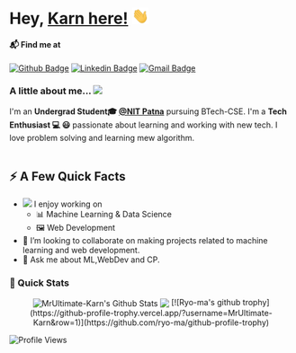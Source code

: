 <h1>Hey, <a href="https://github.com/MrUltimate-Karn">Karn here!</a> <img src="https://raw.githubusercontent.com/ABSphreak/ABSphreak/master/gifs/Hi.gif" width="30px"></h1>

<!--
**MrUltimate-Karn/MrUltimate-Karn** is a ✨ _special_ ✨ repository because its `README.md` (this file) appears on your GitHub profile.

Here are some ideas to get you started:

- 🔭 I’m currently working on ...
- 🌱 I’m currently learning ...
- 👯 I’m looking to collaborate on ...
- 🤔 I’m looking for help with ...
- 💬 Ask me about ...
- 📫 How to reach me: ...
- 😄 Pronouns: ...
- ⚡ Fun fact: ...
-->
#### 📬 Find me at
[![Github Badge](http://img.shields.io/badge/-Github-black?style=flat-square&logo=github&link=https://github.com/MrUltimate-Karn/)](https://github.com/MrUltimate-Karn/) 
[![Linkedin Badge](https://img.shields.io/badge/-LinkedIn-blue?style=flat-square&logo=Linkedin&logoColor=white&link=https://www.linkedin.com/in/karnsingh311/)](https://www.linkedin.com/in/karnsingh311)
[![Gmail Badge](https://img.shields.io/badge/-Gmail-d14836?style=flat-square&logo=Gmail&logoColor=white&link=mailto:karnkumarsingh0000@gmail.com)](mailto:karnkumarsingh0000@gmail.com)

### A little about me...  <img src="https://media.giphy.com/media/VgCDAzcKvsR6OM0uWg/giphy.gif" width="50"> 
I'm an **Undergrad Student🎓 [@NIT Patna](https://www.nitp.ac.in)** pursuing BTech-CSE. I'm a **Tech Enthusiast 💻 😃** passionate about learning and working with new tech.
I love problem solving and learning mew algorithm.<br/><br/>


## ⚡️ A Few Quick Facts


- <img src="https://media.giphy.com/media/WUlplcMpOCEmTGBtBW/giphy.gif" width="30">  I enjoy working on
  - 📊 Machine Learning & Data Science
  - 🖼 Web Development
- 👯 I’m looking to collaborate on making  projects related to machine learning and web development. 
- 💬 Ask me about ML,WebDev and CP.

### 🚀 Quick Stats
<p align="center">
<img align="center" src="https://github-readme-stats.vercel.app/api?username=MrUltimate-Karn&show_icons=true&line_height=21&theme=react" alt="MrUltimate-Karn's Github Stats" />
<img align="center" src="https://github-readme-stats.vercel.app/api/top-langs/?username=MrUltimate-Karn&theme=react&line_height=27&layout=compact" />
[![Ryo-ma's github trophy](https://github-profile-trophy.vercel.app/?username=MrUltimate-Karn&row=1)](https://github.com/ryo-ma/github-profile-trophy)

</p>

![Profile Views](https://komarev.com/ghpvc/?username=MrUltimate-Karn)
